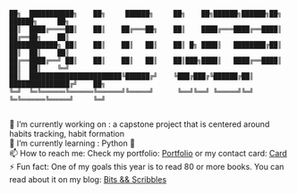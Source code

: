 
``` 
██╗  ███████████╗    ██╗     ██████╗     ██╗    ██╗██████╗██████╗██╗    ██████╗     ██╗
██║  ████╔════██║    ██║    ██╔═══██╗    ██║    ████╔═══████╔══████║    ██╔══██╗    ██║
████████████╗ ██║    ██║    ██║   ██║    ██║ █╗ ████║   ████████╔██║    ██║  ██║    ██║
██╔══████╔══╝ ██║    ██║    ██║   ██║    ██║███╗████║   ████╔══████║    ██║  ██║    ╚═╝
██║  ███████████████████████╚██████╔╝    ╚███╔███╔╚██████╔██║  ███████████████╔╝    ██╗
╚═╝  ╚═╚══════╚══════╚══════╝╚═════╝      ╚══╝╚══╝ ╚═════╝╚═╝  ╚═╚══════╚═════╝     ╚═╝
                                                                                       
```
<!--
**vicmoon/vicmoon** is a ✨ _special_ ✨ repository because its `README.md` (this file) appears on your GitHub profile.

Here are some ideas to get you started:

- 🔭 I’m currently working on ...
- 🌱 I’m currently learning ...
- 👯 I’m looking to collaborate on ...
- 🤔 I’m looking for help with ...
- 💬 Ask me about ...
- 📫 How to reach me: ...
- 😄 Pronouns: ...
- ⚡ Fun fact: ...
-->

🔭 I’m currently working on : a capstone project that is centered around habits tracking, habit formation <br>
🌱 I’m currently learning : Python 🐍 <br> 
📫 How to reach me: Check my portfolio: 
<a href="https://victoriamunteanuportfolio.net/contact">Portfolio</a> 
or my contact card: 
<a href="https://pythonnamecard-production.up.railway.app/">Card</a> 
<br>
⚡ Fun fact: One of my goals this year is to read 80 or more books. You can read about it on my blog: 
<a href="https://www.bitsandscribbles.com/api/v1/posts/" > Bits && Scribbles </a>
<br>




